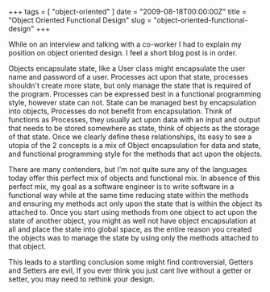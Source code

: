 +++
tags = [ "object-oriented" ]
date = "2009-08-18T00:00:00Z"
title = "Object Oriented Functional Design"
slug = "object-oriented-functional-design"
+++

While on an interview and talking with a co-worker I had to explain my
position on object oriented design. I feel a short blog post is in
order.
<!--more-->
Objects encapsulate state, like a User class might encapsulate the user
name and password of a user. Processes act upon that state, processes
shouldn't create more state, but only manage the state that is required of the
program. Processes can be expressed best in a functional programming style,
however state can not. State can be managed best by encapsulation into
objects, Processes do not benefit from encapsulation. Think of functions as
Processes, they usually act upon data with an input and output that needs to
be stored somewhere as state, think of objects as the storage of that
state. Once we clearly define these relationships, its easy to see a utopia of
the 2 concepts is a mix of Object encapsulation for data and state, and
functional programming style for the methods that act upon the objects.

There are many contenders, but I'm not quite sure any of the languages today
offer this perfect mix of objects and functional mix. In absence of this
perfect mix, my goal as a software engineer is to write software in a
functional way while at the same time reducing state within the methods and
ensuring my methods act only upon the state that is within the object its
attached to. Once you start using methods from one object to act upon the state
of another object, you might as well not have object encapsulation at all and
place the state into global space, as the  entire reason you created the
objects was to manage the state by using only the methods attached to that
object.

This leads to a startling conclusion some might find controversial, Getters and
Setters are evil, If you ever think you just cant live without a getter or
setter, you may need to rethink your design.
